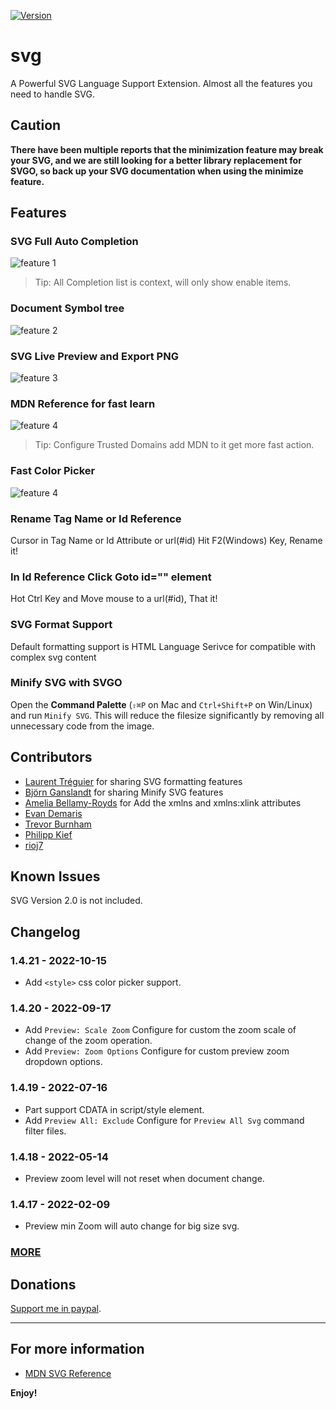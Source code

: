 [![Version](https://vsmarketplacebadge.apphb.com/version/jock.svg.svg)](https://marketplace.visualstudio.com/items?itemName=jock.svg)

# svg

A Powerful SVG Language Support Extension.
Almost all the features you need to handle SVG.

## Caution

**There have been multiple reports that the minimization feature may break your SVG, and we are still looking for a better library replacement for SVGO, so back up your SVG documentation when using the minimize feature.**

## Features

### SVG Full Auto Completion

![feature 1](https://github.com/lishu/vscode-svg2/raw/HEAD/images/f1s.gif)

> Tip: All Completion list is context, will only show enable items.

### Document Symbol tree

![feature 2](https://github.com/lishu/vscode-svg2/raw/HEAD/images/f3.png)

### SVG Live Preview and Export PNG

![feature 3](https://github.com/lishu/vscode-svg2/raw/HEAD/images/f2s.gif)

### MDN Reference for fast learn

![feature 4](https://github.com/lishu/vscode-svg2/raw/HEAD/images/f3s.gif)

> Tip: Configure Trusted Domains add MDN to it get more fast action.

### Fast Color Picker

![feature 4](https://github.com/lishu/vscode-svg2/raw/HEAD/images/f4s.gif)

### Rename Tag Name or Id Reference

Cursor in Tag Name or Id Attribute or url(#id) Hit F2(Windows) Key, Rename it!

### In Id Reference Click Goto id="" element

Hot Ctrl Key and Move mouse to a url(#id), That it!

### SVG Format Support

Default formatting support is HTML Language Serivce for compatible with complex svg content

### Minify SVG with SVGO

Open the **Command Palette** (`⇧⌘P` on Mac and `Ctrl+Shift+P` on Win/Linux) and run `Minify SVG`. This will reduce the filesize significantly by removing all unnecessary code from the image.

## Contributors

* [Laurent Tréguier](https://github.com/LaurentTreguier) for sharing SVG formatting features
* [Björn Ganslandt](https://github.com/Ansimorph) for sharing Minify SVG features
* [Amelia Bellamy-Royds](https://github.com/AmeliaBR) for Add the xmlns and xmlns:xlink attributes
* [Evan Demaris](https://github.com/evandemaris)
* [Trevor Burnham](https://github.com/TrevorBurnham)
* [Philipp Kief](https://github.com/PKief)
* [rioj7](https://github.com/rioj7)

## Known Issues

SVG Version 2.0 is not included.

## Changelog

### 1.4.21 - 2022-10-15

* Add `<style>` css color picker support.

### 1.4.20 - 2022-09-17

* Add `Preview: Scale Zoom` Configure for custom the zoom scale of change of the zoom operation.
* Add `Preview: Zoom Options` Configure for custom preview zoom dropdown options.

### 1.4.19 - 2022-07-16

* Part support CDATA in script/style element.
* Add `Preview All: Exclude` Configure for `Preview All Svg` command filter files.

### 1.4.18 - 2022-05-14

* Preview zoom level will not reset when document change.

### 1.4.17 - 2022-02-09

* Preview min Zoom will auto change for big size svg.

### [MORE](https://github.com/lishu/vscode-svg2/blob/HEAD/Changelog.md)

## Donations

[Support me in paypal](https://www.paypal.me/jockli).

-----------------------------------------------------------------------------------------------------------

## For more information

* [MDN SVG Reference](https://developer.mozilla.org/en-US/docs/Web/SVG)

**Enjoy!**
